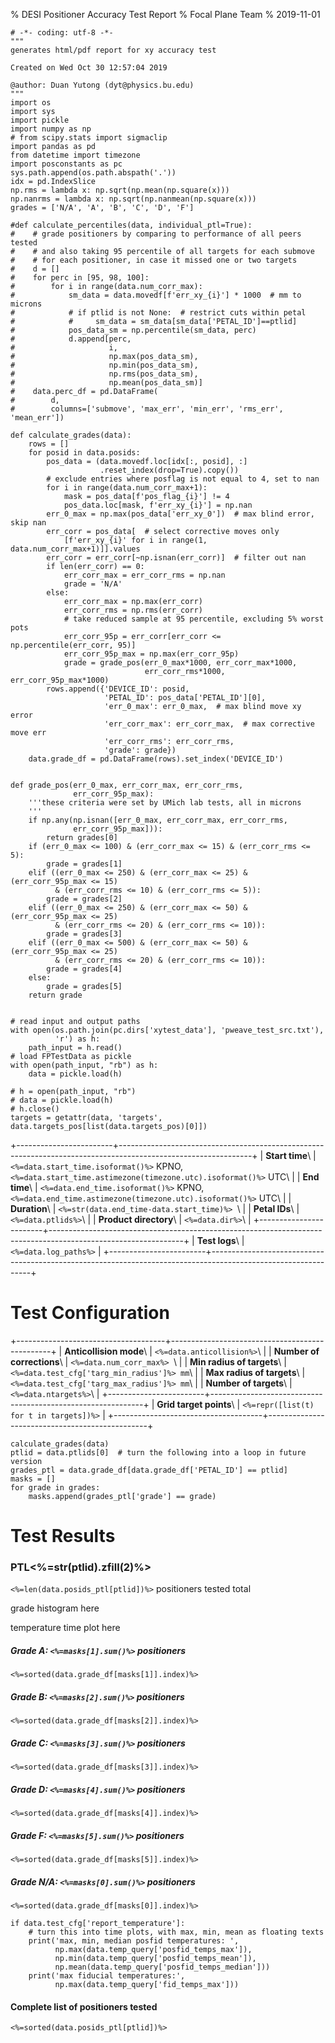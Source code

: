 % DESI Positioner Accuracy Test Report
% Focal Plane Team
% 2019-11-01

```python, echo=False, results='hidden'
# -*- coding: utf-8 -*-
"""
generates html/pdf report for xy accuracy test

Created on Wed Oct 30 12:57:04 2019

@author: Duan Yutong (dyt@physics.bu.edu)
"""
import os
import sys
import pickle
import numpy as np
# from scipy.stats import sigmaclip
import pandas as pd
from datetime import timezone
import posconstants as pc
sys.path.append(os.path.abspath('.'))
idx = pd.IndexSlice
np.rms = lambda x: np.sqrt(np.mean(np.square(x)))
np.nanrms = lambda x: np.sqrt(np.nanmean(np.square(x)))
grades = ['N/A', 'A', 'B', 'C', 'D', 'F']

#def calculate_percentiles(data, individual_ptl=True):
#    # grade positioners by comparing to performance of all peers tested
#    # and also taking 95 percentile of all targets for each submove
#    # for each positioner, in case it missed one or two targets
#    d = []
#    for perc in [95, 98, 100]:
#        for i in range(data.num_corr_max):
#            sm_data = data.movedf[f'err_xy_{i}'] * 1000  # mm to microns
#            # if ptlid is not None:  # restrict cuts within petal
#            #     sm_data = sm_data[sm_data['PETAL_ID']==ptlid]
#            pos_data_sm = np.percentile(sm_data, perc)
#            d.append[perc,
#                     i,
#                     np.max(pos_data_sm),
#                     np.min(pos_data_sm),
#                     np.rms(pos_data_sm),
#                     np.mean(pos_data_sm)]
#    data.perc_df = pd.DataFrame(
#        d,
#        columns=['submove', 'max_err', 'min_err', 'rms_err', 'mean_err'])

def calculate_grades(data):
    rows = []
    for posid in data.posids:
        pos_data = (data.movedf.loc[idx[:, posid], :]
                    .reset_index(drop=True).copy())
        # exclude entries where posflag is not equal to 4, set to nan
        for i in range(data.num_corr_max+1):
            mask = pos_data[f'pos_flag_{i}'] != 4
            pos_data.loc[mask, f'err_xy_{i}'] = np.nan
        err_0_max = np.max(pos_data['err_xy_0'])  # max blind error, skip nan
        err_corr = pos_data[  # select corrective moves only
            [f'err_xy_{i}' for i in range(1, data.num_corr_max+1)]].values
        err_corr = err_corr[~np.isnan(err_corr)]  # filter out nan
        if len(err_corr) == 0:
            err_corr_max = err_corr_rms = np.nan
            grade = 'N/A'
        else:
            err_corr_max = np.max(err_corr)
            err_corr_rms = np.rms(err_corr)
            # take reduced sample at 95 percentile, excluding 5% worst pots
            err_corr_95p = err_corr[err_corr <= np.percentile(err_corr, 95)]
            err_corr_95p_max = np.max(err_corr_95p)
            grade = grade_pos(err_0_max*1000, err_corr_max*1000,
                              err_corr_rms*1000, err_corr_95p_max*1000)
        rows.append({'DEVICE_ID': posid,
                     'PETAL_ID': pos_data['PETAL_ID'][0],
                     'err_0_max': err_0_max,  # max blind move xy error
                     'err_corr_max': err_corr_max,  # max corrective move err
                     'err_corr_rms': err_corr_rms,
                     'grade': grade})
    data.grade_df = pd.DataFrame(rows).set_index('DEVICE_ID')


def grade_pos(err_0_max, err_corr_max, err_corr_rms,
              err_corr_95p_max):
    '''these criteria were set by UMich lab tests, all in microns
    '''
    if np.any(np.isnan([err_0_max, err_corr_max, err_corr_rms,
              err_corr_95p_max])):
        return grades[0]
    if (err_0_max <= 100) & (err_corr_max <= 15) & (err_corr_rms <= 5):
        grade = grades[1]
    elif ((err_0_max <= 250) & (err_corr_max <= 25) & (err_corr_95p_max <= 15)
          & (err_corr_rms <= 10) & (err_corr_rms <= 5)):
        grade = grades[2]
    elif ((err_0_max <= 250) & (err_corr_max <= 50) & (err_corr_95p_max <= 25)
          & (err_corr_rms <= 20) & (err_corr_rms <= 10)):
        grade = grades[3]
    elif ((err_0_max <= 500) & (err_corr_max <= 50) & (err_corr_95p_max <= 25)
          & (err_corr_rms <= 20) & (err_corr_rms <= 10)):
        grade = grades[4]
    else:
        grade = grades[5]
    return grade


# read input and output paths
with open(os.path.join(pc.dirs['xytest_data'], 'pweave_test_src.txt'),
          'r') as h:
    path_input = h.read()
# load FPTestData as pickle
with open(path_input, "rb") as h:
    data = pickle.load(h)

# h = open(path_input, "rb")
# data = pickle.load(h)
# h.close()
targets = getattr(data, 'targets', data.targets_pos[list(data.targets_pos)[0]])

```

+------------------------+---------------------------------------------------------------------------------------------------------------+
| **Start time**\        | ``<%=data.start_time.isoformat()%>`` KPNO, ``<%=data.start_time.astimezone(timezone.utc).isoformat()%>`` UTC\ |
| **End time**\          | ``<%=data.end_time.isoformat()%>`` KPNO, ``<%=data.end_time.astimezone(timezone.utc).isoformat()%>`` UTC\     |
| **Duration**\          | ``<%=str(data.end_time-data.start_time)%> ``\                                                                 |
| **Petal IDs**\         | ``<%=data.ptlids%>``\                                                                                         |
| **Product directory**\ | ``<%=data.dir%>``\                                                                                            |
+------------------------+---------------------------------------------------------------------------------------------------------------+
| **Test logs**\         | ``<%=data.log_paths%>``                                                                                       |
+------------------------+---------------------------------------------------------------------------------------------------------------+

# Test Configuration

+-------------------------------------+------------------------------------------------+
| **Anticollision mode**\             | ``<%=data.anticollision%>``\                   |
| **Number of corrections**\          | ``<%=data.num_corr_max%> ``\                   |
| **Min radius of targets**\          | ``<%=data.test_cfg['targ_min_radius']%> mm``\  |
| **Max radius of targets**\          | ``<%=data.test_cfg['targ_max_radius']%> mm``\  |
| **Number of targets**\              | ``<%=data.ntargets%>``\                        |
+------------------------+-------------------------------------------------------------+
| **Grid target points**\             | ``<%=repr([list(t) for t in targets])%>`` |
+-------------------------------------+------------------------------------------------+


```python, fig=True, width='12 cm', echo=False
calculate_grades(data)
ptlid = data.ptlids[0]  # turn the following into a loop in future version
grades_ptl = data.grade_df[data.grade_df['PETAL_ID'] == ptlid]
masks = []
for grade in grades:
    masks.append(grades_ptl['grade'] == grade)
```

# Test Results

### PTL<%=str(ptlid).zfill(2)%>
``<%=len(data.posids_ptl[ptlid])%>`` positioners tested total

grade histogram here

temperature time plot here

##### Grade A: ``<%=masks[1].sum()%>`` positioners
``<%=sorted(data.grade_df[masks[1]].index)%>``

##### Grade B: ``<%=masks[2].sum()%>`` positioners
``<%=sorted(data.grade_df[masks[2]].index)%>``

##### Grade C: ``<%=masks[3].sum()%>`` positioners
``<%=sorted(data.grade_df[masks[3]].index)%>``

##### Grade D: ``<%=masks[4].sum()%>`` positioners
``<%=sorted(data.grade_df[masks[4]].index)%>``

##### Grade F: ``<%=masks[5].sum()%>`` positioners
``<%=sorted(data.grade_df[masks[5]].index)%>``

##### Grade N/A: ``<%=masks[0].sum()%>`` positioners
``<%=sorted(data.grade_df[masks[0]].index)%>``


```python, fig=True, width='12 cm', echo=False
if data.test_cfg['report_temperature']:
    # turn this into time plots, with max, min, mean as floating texts
    print('max, min, median posfid temperatures: ',
          np.max(data.temp_query['posfid_temps_max']),
          np.min(data.temp_query['posfid_temps_mean']),
          np.mean(data.temp_query['posfid_temps_median']))
    print('max fiducial temperatures:',
          np.max(data.temp_query['fid_temps_max']))
```

#### Complete list of positioners tested
``<%=sorted(data.posids_ptl[ptlid])%>``
